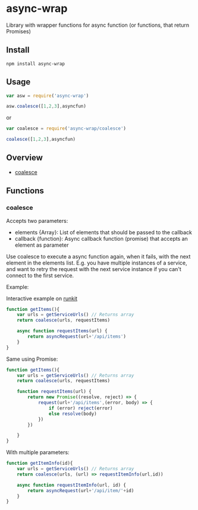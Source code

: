 # async-wrap
Library with wrapper functions for async function (or functions, that return Promises)

## Install
`npm install async-wrap`

## Usage
```javascript
var asw = require('async-wrap')

asw.coalesce([1,2,3],asyncfun)
```
or
```javascript
var coalesce = require('async-wrap/coalesce')

coalesce([1,2,3],asyncfun)
```


## Overview
- [coalesce](#coalesce)


## Functions

### coalesce

Accepts two parameters:
- elements {Array}: List of elements that should be passed to the callback
- callback {function}: Async callback function (promise) that accepts an element as parameter

Use coalesce to execute a async function again, when it fails, with the next element in the elements list. E.g. you have multiple instances of a service, and want to retry the request with the next service instance if you can't connect to the first service.

Example:

Interactive example on [runkit](https://runkit.com/strernd/test-async-wrap-coalesce)

```javascript
function getItems(){
    var urls = getServiceUrls() // Returns array
    return coalesce(urls, requestItems)

    async function requestItems(url) {
        return asyncRequest(url+'/api/items')
    }
}
```


Same using Promise:
```javascript
function getItems(){
    var urls = getServiceUrls() // Returns array
    return coalesce(urls, requestItems)

    function requestItems(url) {
        return new Promise((resolve, reject) => {
            request(url+'/api/items',(error, body) => {
                if (error) reject(error)
                else resolve(body)
            })
        })

    }
}
```

With multiple parameters:
```javascript
function getItemInfo(id){
    var urls = getServiceUrls() // Returns array
    return coalesce(urls, (url) => requestItemInfo(url,id))

    async function requestItemInfo(url, id) {
        return asyncRequest(url+'/api/item/'+id)
    }
}
```

